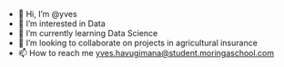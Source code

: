 - 👋 Hi, I’m @yves
- 👀 I’m interested in Data
- 🌱 I’m currently learning Data Science
- 💞️ I’m looking to collaborate on projects in agricultural insurance
- 📫 How to reach me yves.havugimana@student.moringaschool.com

<!---
yves-moringa/yves-moringa is a ✨ special ✨ repository because its `README.md` (this file) appears on your GitHub profile.
You can click the Preview link to take a look at your changes.
--->
